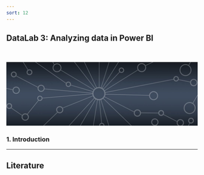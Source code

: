 ```yaml
---
sort: 12
---
```


## __DataLab 3: Analyzing data in Power BI__
\
\
<img src="./images/datalab_banner.jpg" alt="Books banner" width="600"/>

### 1. Introduction

***

## __Literature__
